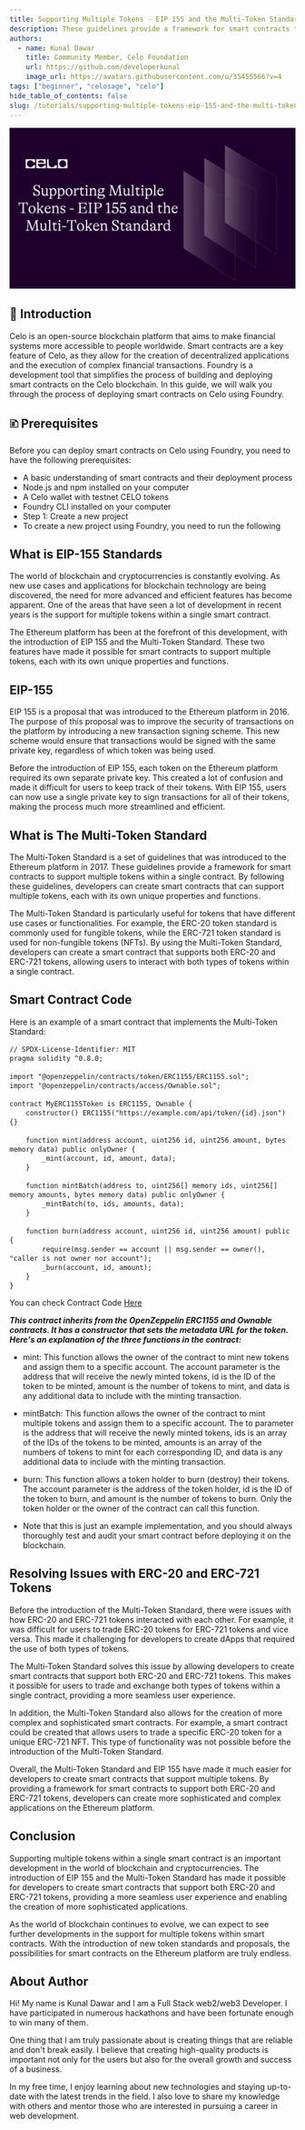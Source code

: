 ```yaml
---
title: Supporting Multiple Tokens - EIP 155 and the Multi-Token Standard
description: These guidelines provide a framework for smart contracts to support multiple tokens within a single contract.
authors:
  - name: Kunal Dawar
    title: Community Member, Celo Foundation
    url: https://github.com/developerkunal
    image_url: https://avatars.githubusercontent.com/u/35455566?v=4
tags: ["beginner", "celosage", "celo"]
hide_table_of_contents: false
slug: /tutorials/supporting-multiple-tokens-eip-155-and-the-multi-token-standard
---
```


![header](../../src/data-tutorials/showcase/beginner/supporting-multiple-tokens-eip-155-and-the-multi-token-standard.png)

## 🌱 Introduction

Celo is an open-source blockchain platform that aims to make financial systems more accessible to people worldwide. Smart contracts are a key feature of Celo, as they allow for the creation of decentralized applications and the execution of complex financial transactions. Foundry is a development tool that simplifies the process of building and deploying smart contracts on the Celo blockchain. In this guide, we will walk you through the process of deploying smart contracts on Celo using Foundry.

## 🗈 Prerequisites

Before you can deploy smart contracts on Celo using Foundry, you need to have the following prerequisites:

- A basic understanding of smart contracts and their deployment process
- Node.js and npm installed on your computer
- A Celo wallet with testnet CELO tokens
- Foundry CLI installed on your computer
- Step 1: Create a new project
- To create a new project using Foundry, you need to run the following

## What is EIP-155 Standards

The world of blockchain and cryptocurrencies is constantly evolving. As new use cases and applications for blockchain technology are being discovered, the need for more advanced and efficient features has become apparent. One of the areas that have seen a lot of development in recent years is the support for multiple tokens within a single smart contract.

The Ethereum platform has been at the forefront of this development, with the introduction of EIP 155 and the Multi-Token Standard. These two features have made it possible for smart contracts to support multiple tokens, each with its own unique properties and functions.

## EIP-155

EIP 155 is a proposal that was introduced to the Ethereum platform in 2016. The purpose of this proposal was to improve the security of transactions on the platform by introducing a new transaction signing scheme. This new scheme would ensure that transactions would be signed with the same private key, regardless of which token was being used.

Before the introduction of EIP 155, each token on the Ethereum platform required its own separate private key. This created a lot of confusion and made it difficult for users to keep track of their tokens. With EIP 155, users can now use a single private key to sign transactions for all of their tokens, making the process much more streamlined and efficient.

## What is The Multi-Token Standard

The Multi-Token Standard is a set of guidelines that was introduced to the Ethereum platform in 2017. These guidelines provide a framework for smart contracts to support multiple tokens within a single contract. By following these guidelines, developers can create smart contracts that can support multiple tokens, each with its own unique properties and functions.

The Multi-Token Standard is particularly useful for tokens that have different use cases or functionalities. For example, the ERC-20 token standard is commonly used for fungible tokens, while the ERC-721 token standard is used for non-fungible tokens (NFTs). By using the Multi-Token Standard, developers can create a smart contract that supports both ERC-20 and ERC-721 tokens, allowing users to interact with both types of tokens within a single contract.

## Smart Contract Code

Here is an example of a smart contract that implements the Multi-Token Standard:

```solidity
// SPDX-License-Identifier: MIT
pragma solidity ^0.8.0;

import "@openzeppelin/contracts/token/ERC1155/ERC1155.sol";
import "@openzeppelin/contracts/access/Ownable.sol";

contract MyERC1155Token is ERC1155, Ownable {
    constructor() ERC1155("https://example.com/api/token/{id}.json") {}

    function mint(address account, uint256 id, uint256 amount, bytes memory data) public onlyOwner {
        _mint(account, id, amount, data);
    }

    function mintBatch(address to, uint256[] memory ids, uint256[] memory amounts, bytes memory data) public onlyOwner {
        _mintBatch(to, ids, amounts, data);
    }

    function burn(address account, uint256 id, uint256 amount) public {
        require(msg.sender == account || msg.sender == owner(), "caller is not owner nor account");
        _burn(account, id, amount);
    }
}
```

You can check Contract Code [Here](https://gist.github.com/developerkunal/a7cadab95e588e1c1ed20a82d2494c03#file-multitoken-sol)

**_This contract inherits from the OpenZeppelin ERC1155 and Ownable contracts. It has a constructor that sets the metadata URL for the token. Here's an explanation of the three functions in the contract:_**

- mint: This function allows the owner of the contract to mint new tokens and assign them to a specific account. The account parameter is the address that will receive the newly minted tokens, id is the ID of the token to be minted, amount is the number of tokens to mint, and data is any additional data to include with the minting transaction.

- mintBatch: This function allows the owner of the contract to mint multiple tokens and assign them to a specific account. The to parameter is the address that will receive the newly minted tokens, ids is an array of the IDs of the tokens to be minted, amounts is an array of the numbers of tokens to mint for each corresponding ID, and data is any additional data to include with the minting transaction.

- burn: This function allows a token holder to burn (destroy) their tokens. The account parameter is the address of the token holder, id is the ID of the token to burn, and amount is the number of tokens to burn. Only the token holder or the owner of the contract can call this function.

- Note that this is just an example implementation, and you should always thoroughly test and audit your smart contract before deploying it on the blockchain.

## Resolving Issues with ERC-20 and ERC-721 Tokens

Before the introduction of the Multi-Token Standard, there were issues with how ERC-20 and ERC-721 tokens interacted with each other. For example, it was difficult for users to trade ERC-20 tokens for ERC-721 tokens and vice versa. This made it challenging for developers to create dApps that required the use of both types of tokens.

The Multi-Token Standard solves this issue by allowing developers to create smart contracts that support both ERC-20 and ERC-721 tokens. This makes it possible for users to trade and exchange both types of tokens within a single contract, providing a more seamless user experience.

In addition, the Multi-Token Standard also allows for the creation of more complex and sophisticated smart contracts. For example, a smart contract could be created that allows users to trade a specific ERC-20 token for a unique ERC-721 NFT. This type of functionality was not possible before the introduction of the Multi-Token Standard.

Overall, the Multi-Token Standard and EIP 155 have made it much easier for developers to create smart contracts that support multiple tokens. By providing a framework for smart contracts to support both ERC-20 and ERC-721 tokens, developers can create more sophisticated and complex applications on the Ethereum platform.

## Conclusion

Supporting multiple tokens within a single smart contract is an important development in the world of blockchain and cryptocurrencies. The introduction of EIP 155 and the Multi-Token Standard has made it possible for developers to create smart contracts that support both ERC-20 and ERC-721 tokens, providing a more seamless user experience and enabling the creation of more sophisticated applications.

As the world of blockchain continues to evolve, we can expect to see further developments in the support for multiple tokens within smart contracts. With the introduction of new token standards and proposals, the possibilities for smart contracts on the Ethereum platform are truly endless.

## About Author

Hi! My name is Kunal Dawar and I am a Full Stack web2/web3 Developer. I have participated in numerous hackathons and have been fortunate enough to win many of them.

One thing that I am truly passionate about is creating things that are reliable and don't break easily. I believe that creating high-quality products is important not only for the users but also for the overall growth and success of a business.

In my free time, I enjoy learning about new technologies and staying up-to-date with the latest trends in the field. I also love to share my knowledge with others and mentor those who are interested in pursuing a career in web development.
